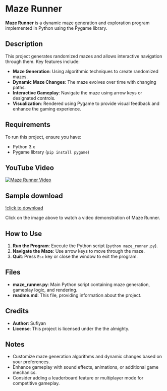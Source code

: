 # Maze Runner

**Maze Runner** is a dynamic maze generation and exploration program implemented in Python using the Pygame library.

## Description

This project generates randomized mazes and allows interactive navigation through them. Key features include:

- **Maze Generation**: Using algorithmic techniques to create randomized mazes.
- **Dynamic Maze Changes**: The maze evolves over time with changing paths.
- **Interactive Gameplay**: Navigate the maze using arrow keys or designated controls.
- **Visualization**: Rendered using Pygame to provide visual feedback and enhance the gaming experience.

## Requirements

To run this project, ensure you have:

- Python 3.x
- Pygame library (`pip install pygame`)

## YouTube Video 

[![Maze Runner Video](https://img.youtube.com/vi/uctN47p_KVk/0.jpg)](https://www.youtube.com/watch?v=uctN47p_KVk)

## Sample download

[!click to download](https://github.com/Hellmakima/python_maze_runner/blob/main/maze_maker.webm?raw=true)

Click on the image above to watch a video demonstration of Maze Runner.

## How to Use

1. **Run the Program**: Execute the Python script (`python maze_runner.py`).
2. **Navigate the Maze**: Use arrow keys to move through the maze.
3. **Quit**: Press `Esc` key or close the window to exit the program.

## Files

- **maze_runner.py**: Main Python script containing maze generation, gameplay logic, and rendering.
- **readme.md**: This file, providing information about the project.

## Credits

- **Author**: Sufiyan
- **License**: This project is licensed under the the almighty.

## Notes

- Customize maze generation algorithms and dynamic changes based on your preferences.
- Enhance gameplay with sound effects, animations, or additional game mechanics.
- Consider adding a leaderboard feature or multiplayer mode for competitive gameplay.
